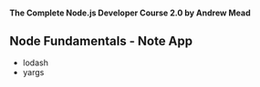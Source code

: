 #### The Complete Node.js Developer Course 2.0 by Andrew Mead

## Node Fundamentals - Note App

* lodash
* yargs
